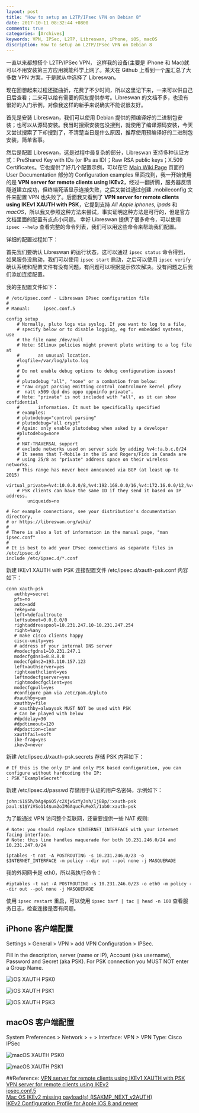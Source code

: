 ```yaml
---
layout: post
title: "How to setup an L2TP/IPsec VPN on Debian 8"
date: 2017-10-11 08:32:44 +0800
comments: true
categories: [Archives]
keywords: VPN, IPSec, L2TP, Libreswan, iPhone, iOS, macOS
discription: How to setup an L2TP/IPsec VPN on Debian 8
---
```


一直以来都想搭个 L2TP/IPSec VPN， 这样我的设备(主要是 iPhone 和 Mac)就可以不用安装第三方应用就能科学上网了。某天在 Github 上看到一个[库](https://github.com/StreisandEffect/streisand)汇总了大多数 VPN 方案，于是就从中选择了 Libreswan。  

现在回想起来过程还挺曲折，花费了不少时间，所以这里记下来，一来可以供自己日后查看；二来可以给有需要的网友提供参考。Libreswan 的文档不多，也没有很好的入门示例，对像我这样的新手来说确实不能说很友好。

首先是安装 Libreswan，我们可以使用 Debian 提供的预编译好的二进制包安装；也可以从源码安装。我当时搜索安装包没搜到，就使用了编译源码安装，今天又尝试搜索了下却搜到了，不清楚当日是什么原因，推荐使用预编译好的二进制包安装，简单省事。

然后是配置 Libreswan，这是过程中最复杂的部分，Libreswan 支持多种认证方式：PreShared Key with IDs (or IPs as ID)；Raw RSA public keys；X.509 Certificates。它也提供了好几个配置示例，可以在它 [Main Wiki Page](https://libreswan.org/wiki/Main_Page) 页面的 User Documentation 部分的 Configuration examples 里面找到，我一开始使用的是 **VPN server for remote clients using IKEv2**，经过一翻折腾，服务器反馈隧道建立成功，但终端死活显示连接失败，之后又尝试通过创建 .mobileconfig 文件来配置 VPN 也失败了。后面我又看到了 **VPN server for remote clients using IKEv1 XAUTH with PSK**，它提到支持 *All Apple iphones, ipads* 和 *macOS*，所以我又参照这种方法来尝试，事实证明这种方法是可行的，但是官方文档里面的配置有点点小问题。
幸好 Libreswan 提供了很多命令，可以使用 `ipsec --help` 查看完整的命令列表，我们可以用这些命令来帮助我们配置。
<!--more-->
详细的配置过程如下：

首先我们要确认 Libreswan 的运行状态，这可以通过 `ipsec status` 命令得到，如果服务没启动，我们可以使用 `ipsec start` 启动，之后可以使用 `ipsec verify` 确认系统和配置文件有没有问题，有问题可以根据提示依次解决。没有问题之后我们添加连接配置。

我的主配置文件如下：

```
# /etc/ipsec.conf - Libreswan IPsec configuration file
#
# Manual:     ipsec.conf.5

config setup
	# Normally, pluto logs via syslog. If you want to log to a file,
	# specify below or to disable logging, eg for embedded systems, use
	# the file name /dev/null
	# Note: SElinux policies might prevent pluto writing to a log file at
	#       an unusual location.
	#logfile=/var/log/pluto.log
	#
	# Do not enable debug options to debug configuration issues!
	#
	# plutodebug "all", "none" or a combation from below:
	# "raw crypt parsing emitting control controlmore kernel pfkey
	#  natt x509 dpd dns oppo oppoinfo private".
	# Note: "private" is not included with "all", as it can show confidential
	#       information. It must be specifically specified
	# examples:
	# plutodebug="control parsing"
	# plutodebug="all crypt"
	# Again: only enable plutodebug when asked by a developer
	#plutodebug=none
	#
	# NAT-TRAVERSAL support
	# exclude networks used on server side by adding %v4:!a.b.c.0/24
	# It seems that T-Mobile in the US and Rogers/Fido in Canada are
	# using 25/8 as "private" address space on their wireless networks.
	# This range has never been announced via BGP (at least up to 2015)
	virtual_private=%v4:10.0.0.0/8,%v4:192.168.0.0/16,%v4:172.16.0.0/12,%v4:25.0.0.0/8,%v4:100.64.0.0/10,%v6:fd00::/8,%v6:fe80::/10
	# PSK clients can have the same ID if they send it based on IP address.
        uniqueids=no

# For example connections, see your distribution's documentation directory,
# or https://libreswan.org/wiki/
#
# There is also a lot of information in the manual page, "man ipsec.conf"
#
# It is best to add your IPsec connections as separate files in /etc/ipsec.d/
include /etc/ipsec.d/*.conf
```
 
 新建 IKEv1 XAUTH with PSK 连接配置文件 /etc/ipsec.d/xauth-psk.conf 内容如下：
 
 ```
 conn xauth-psk
    authby=secret
    pfs=no
    auto=add
    rekey=no
    left=%defaultroute
    leftsubnet=0.0.0.0/0
    rightaddresspool=10.231.247.10-10.231.247.254
    right=%any
    # make cisco clients happy
    cisco-unity=yes
    # address of your internal DNS server
    #modecfgdns1=10.231.247.1
    modecfgdns1=8.8.8.8
    modecfgdns2=193.110.157.123
    leftxauthserver=yes
    rightxauthclient=yes
    leftmodecfgserver=yes
    rightmodecfgclient=yes
    modecfgpull=yes
    #configure pam via /etc/pam.d/pluto
    #xauthby=pam
    xauthby=file
    # xauthby=alwaysok MUST NOT be used with PSK
    # Can be played with below
    #dpddelay=30
    #dpdtimeout=120
    #dpdaction=clear
    xauthfail=soft
    ike-frag=yes
    ikev2=never
 ```
 
 新建 /etc/ipsec.d/xauth-psk.secrets 存储 PSK 内容如下：
 
 ```
 # If this is the only IP and only PSK based configuration, you can configure without hardcoding the IP:
: PSK "ExampleSecret"
 ```
 
 新建 /etc/ipsec.d/passwd 存储用于认证的用户名密码，示例如下：
 
 ```
 john:$1$5h/bAg4p$Q5/c2XjwSzYy3sh/1j8Bp/:xauth-psk
paul:$1$YiVSo114$um2oIM6AqucFuMeXl/1ab0:xauth-psk
 ```

为了能通过 VPN 访问整个互联网，还需要提供一些 NAT 规则:

```
# Note: you should replace $INTERNET_INTERFACE with your internet facing interface.
# Note: this line handles maquerade for both 10.231.246.0/24 and 10.231.247.0/24

iptables -t nat -A POSTROUTING -s 10.231.246.0/23 -o $INTERNET_INTERFACE -m policy --dir out --pol none -j MASQUERADE

```

我的外网网卡是 eth0，所以我执行命令：

```
#iptables -t nat -A POSTROUTING -s 10.231.246.0/23 -o eth0 -m policy --dir out --pol none -j MASQUERADE
```

使用 `ipsec restart` 重启，可以使用 `ipsec barf | tac | head -n 100` 查看服务日志，检查连接是否有问题。

## iPhone 客户端配置

Settings > General > VPN > add VPN Configuration > IPSec.

Fill in the description, server (name or IP), Account (aka username), Password and Secret (aka PSK). For PSK connection you MUST NOT enter a Group Name.

![iOS XAUTH PSK0](../images/200px-IOSXAUTHPSK0.png)

![iOS XAUTH PSK1](../images/200px-IOSXAUTHPSK1.png)

![iOS XAUTH PSK3](../images/200px-IOSXAUTHPSK3.png)

## macOS 客户端配置

System Preferences > Network > + > Interface: VPN > VPN Type: Cisco IPSec

![macOS XAUTH PSK0](../images/macos-xauth-psk0.png)

![macOS XAUTH PSK1](../images/macos-xauth-psk1.png)

##Reference:
[VPN server for remote clients using IKEv1 XAUTH with PSK](https://libreswan.org/wiki/VPN_server_for_remote_clients_using_IKEv1_XAUTH_with_PSK)  
[VPN server for remote clients using IKEv2](https://libreswan.org/wiki/VPN_server_for_remote_clients_using_IKEv2)   
[ipsec.conf.5](https://libreswan.org/man/ipsec.conf.5.html)  
[Mac OS IKEv2 missing payload(s) (ISAKMP_NEXT_v2AUTH)](https://github.com/libreswan/libreswan/issues/47)  
[IKEv2 Configuration Profile for Apple iOS 8 and newer](https://wiki.strongswan.org/projects/strongswan/wiki/AppleIKEv2Profile)  

